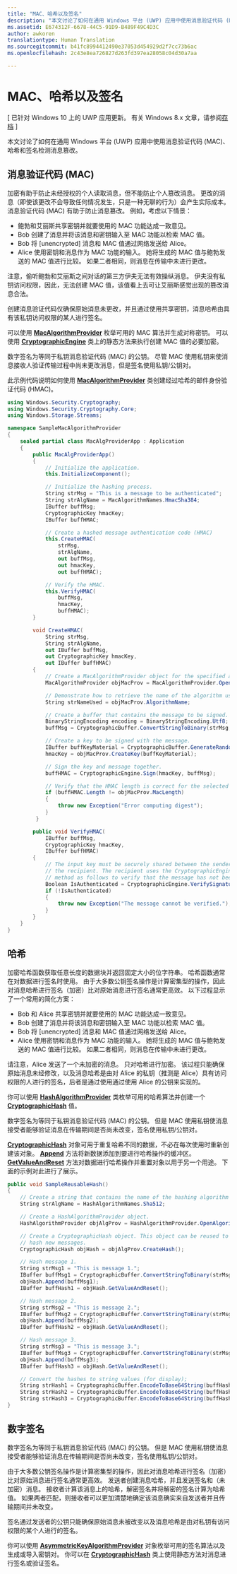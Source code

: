 ```yaml
---
title: "MAC、哈希以及签名"
description: "本文讨论了如何在通用 Windows 平台 (UWP) 应用中使用消息验证代码 (MAC)、哈希和签名检测消息篡改。"
ms.assetid: E674312F-6678-44C5-91D9-B489F49C4D3C
author: awkoren
translationtype: Human Translation
ms.sourcegitcommit: b41fc8994412490e37053d454929d2f7cc73b6ac
ms.openlocfilehash: 2c43e8ea726827d263fd397ea28058c04d30a7aa

---
```


# MAC、哈希以及签名


\[ 已针对 Windows 10 上的 UWP 应用更新。 有关 Windows 8.x 文章，请参阅[存档](http://go.microsoft.com/fwlink/p/?linkid=619132) \]


本文讨论了如何在通用 Windows 平台 (UWP) 应用中使用消息验证代码 (MAC)、哈希和签名检测消息篡改。

## 消息验证代码 (MAC)


加密有助于防止未经授权的个人读取消息，但不能防止个人篡改消息。 更改的消息（即使该更改不会导致任何情况发生，只是一种无聊的行为）会产生实际成本。 消息验证代码 (MAC) 有助于防止消息篡改。 例如，考虑以下情景：

-   鲍勃和艾丽斯共享密钥并就要使用的 MAC 功能达成一致意见。
-   Bob 创建了消息并将该消息和密钥输入至 MAC 功能以检索 MAC 值。
-   Bob 将 \[unencrypted\] 消息和 MAC 值通过网络发送给 Alice。
-   Alice 使用密钥和消息作为 MAC 功能的输入。 她将生成的 MAC 值与鲍勃发送的 MAC 值进行比较。 如果二者相同，则消息在传输中未进行更改。

注意，偷听鲍勃和艾丽斯之间对话的第三方伊夫无法有效操纵消息。 伊夫没有私钥访问权限，因此，无法创建 MAC 值，该值看上去可让艾丽斯感觉出现的篡改消息合法。

创建消息验证代码仅确保原始消息未更改，并且通过使用共享密钥，消息哈希由具有该私钥访问权限的某人进行签名。

可以使用 [**MacAlgorithmProvider**](https://msdn.microsoft.com/library/windows/apps/br241530) 枚举可用的 MAC 算法并生成对称密钥。 可以使用 [**CryptographicEngine**](https://msdn.microsoft.com/library/windows/apps/br241490) 类上的静态方法来执行创建 MAC 值的必要加密。

数字签名为等同于私钥消息验证代码 (MAC) 的公钥。 尽管 MAC 使用私钥来使消息接收人验证传输过程中尚未更改消息，但是签名使用私钥/公钥对。

此示例代码说明如何使用 [**MacAlgorithmProvider**](https://msdn.microsoft.com/library/windows/apps/br241530) 类创建经过哈希的邮件身份验证代码 (HMAC)。

```cs
using Windows.Security.Cryptography;
using Windows.Security.Cryptography.Core;
using Windows.Storage.Streams;

namespace SampleMacAlgorithmProvider
{
    sealed partial class MacAlgProviderApp : Application
    {
        public MacAlgProviderApp()
        {
            // Initialize the application.
            this.InitializeComponent();

            // Initialize the hashing process.
            String strMsg = "This is a message to be authenticated";
            String strAlgName = MacAlgorithmNames.HmacSha384;
            IBuffer buffMsg;
            CryptographicKey hmacKey;
            IBuffer buffHMAC;

            // Create a hashed message authentication code (HMAC)
            this.CreateHMAC(
                strMsg,
                strAlgName,
                out buffMsg,
                out hmacKey,
                out buffHMAC);

            // Verify the HMAC.
            this.VerifyHMAC(
                buffMsg,
                hmacKey,
                buffHMAC);
        }

        void CreateHMAC(
            String strMsg,
            String strAlgName,
            out IBuffer buffMsg,
            out CryptographicKey hmacKey,
            out IBuffer buffHMAC)
        {
            // Create a MacAlgorithmProvider object for the specified algorithm.
            MacAlgorithmProvider objMacProv = MacAlgorithmProvider.OpenAlgorithm(strAlgName);

            // Demonstrate how to retrieve the name of the algorithm used.
            String strNameUsed = objMacProv.AlgorithmName;

            // Create a buffer that contains the message to be signed.
            BinaryStringEncoding encoding = BinaryStringEncoding.Utf8;
            buffMsg = CryptographicBuffer.ConvertStringToBinary(strMsg, encoding);

            // Create a key to be signed with the message.
            IBuffer buffKeyMaterial = CryptographicBuffer.GenerateRandom(objMacProv.MacLength);
            hmacKey = objMacProv.CreateKey(buffKeyMaterial);

            // Sign the key and message together.
            buffHMAC = CryptographicEngine.Sign(hmacKey, buffMsg);

            // Verify that the HMAC length is correct for the selected algorithm
            if (buffHMAC.Length != objMacProv.MacLength)
            {
                throw new Exception("Error computing digest");
            }
         }

        public void VerifyHMAC(
            IBuffer buffMsg,
            CryptographicKey hmacKey,
            IBuffer buffHMAC)
        {
            // The input key must be securely shared between the sender of the HMAC and 
            // the recipient. The recipient uses the CryptographicEngine.VerifySignature() 
            // method as follows to verify that the message has not been altered in transit.
            Boolean IsAuthenticated = CryptographicEngine.VerifySignature(hmacKey, buffMsg, buffHMAC);
            if (!IsAuthenticated)
            {
                throw new Exception("The message cannot be verified.");
            }
        }
    }
}
```

## 哈希


加密哈希函数获取任意长度的数据块并返回固定大小的位字符串。 哈希函数通常在对数据进行签名时使用。 由于大多数公钥签名操作是计算密集型的操作，因此对消息哈希进行签名（加密）比对原始消息进行签名通常更高效。 以下过程显示了一个常用的简化方案：

-   Bob 和 Alice 共享密钥并就要使用的 MAC 功能达成一致意见。
-   Bob 创建了消息并将该消息和密钥输入至 MAC 功能以检索 MAC 值。
-   Bob 将 \[unencrypted\] 消息和 MAC 值通过网络发送给 Alice。
-   Alice 使用密钥和消息作为 MAC 功能的输入。 她将生成的 MAC 值与鲍勃发送的 MAC 值进行比较。 如果二者相同，则消息在传输中未进行更改。

请注意，Alice 发送了一个未加密的消息。 只对哈希进行加密。 该过程只能确保原始消息未经修改，以及消息哈希是由对 Alice 的私钥（推测是 Alice）具有访问权限的人进行的签名，后者是通过使用通过使用 Alice 的公钥来实现的。

你可以使用 [**HashAlgorithmProvider**](https://msdn.microsoft.com/library/windows/apps/br241511) 类枚举可用的哈希算法并创建一个 [**CryptographicHash**](https://msdn.microsoft.com/library/windows/apps/br241498) 值。

数字签名为等同于私钥消息验证代码 (MAC) 的公钥。 但是 MAC 使用私钥使消息接受者能够验证消息在传输期间是否尚未改变，签名使用私钥/公钥对。

[**CryptographicHash**](https://msdn.microsoft.com/library/windows/apps/br241498) 对象可用于重复哈希不同的数据，不必在每次使用时重新创建该对象。 [**Append**](https://msdn.microsoft.com/library/windows/apps/br241499) 方法将新数据添加到要进行哈希操作的缓冲区。 [**GetValueAndReset**](https://msdn.microsoft.com/library/windows/apps/hh701376) 方法对数据进行哈希操作并重置对象以用于另一个用途。 下面的示例对此进行了展示。

```cs
public void SampleReusableHash()
{
    // Create a string that contains the name of the hashing algorithm to use.
    String strAlgName = HashAlgorithmNames.Sha512;

    // Create a HashAlgorithmProvider object.
    HashAlgorithmProvider objAlgProv = HashAlgorithmProvider.OpenAlgorithm(strAlgName);

    // Create a CryptographicHash object. This object can be reused to continually
    // hash new messages.
    CryptographicHash objHash = objAlgProv.CreateHash();

    // Hash message 1.
    String strMsg1 = "This is message 1.";
    IBuffer buffMsg1 = CryptographicBuffer.ConvertStringToBinary(strMsg1, BinaryStringEncoding.Utf16BE);
    objHash.Append(buffMsg1);
    IBuffer buffHash1 = objHash.GetValueAndReset();

    // Hash message 2.
    String strMsg2 = "This is message 2.";
    IBuffer buffMsg2 = CryptographicBuffer.ConvertStringToBinary(strMsg2, BinaryStringEncoding.Utf16BE);
    objHash.Append(buffMsg2);
    IBuffer buffHash2 = objHash.GetValueAndReset();

    // Hash message 3.
    String strMsg3 = "This is message 3.";
    IBuffer buffMsg3 = CryptographicBuffer.ConvertStringToBinary(strMsg3, BinaryStringEncoding.Utf16BE);
    objHash.Append(buffMsg3);
    IBuffer buffHash3 = objHash.GetValueAndReset();

    // Convert the hashes to string values (for display);
    String strHash1 = CryptographicBuffer.EncodeToBase64String(buffHash1);
    String strHash2 = CryptographicBuffer.EncodeToBase64String(buffHash2);
    String strHash3 = CryptographicBuffer.EncodeToBase64String(buffHash3);
}

```

## 数字签名


数字签名为等同于私钥消息验证代码 (MAC) 的公钥。 但是 MAC 使用私钥使消息接受者能够验证消息在传输期间是否尚未改变，签名使用私钥/公钥对。

由于大多数公钥签名操作是计算密集型的操作，因此对消息哈希进行签名（加密）比对原始消息进行签名通常更高效。 发送者创建消息哈希，并且发送签名和（未加密）消息。 接收者计算该消息上的哈希，解密签名并将解密的签名计算为哈希值。 如果两者匹配，则接收者可以更加清楚地确定该消息确实来自发送者并且传输期间并未改变。

签名通过发送者的公钥只能确保原始消息未被改变以及消息哈希是由对私钥有访问权限的某个人进行的签名。

你可以使用 [**AsymmetricKeyAlgorithmProvider**](https://msdn.microsoft.com/library/windows/apps/br241478) 对象枚举可用的签名算法以及生成或导入密钥对。 你可以在 [**CryptographicHash**](https://msdn.microsoft.com/library/windows/apps/br241498) 类上使用静态方法对消息进行签名或验证签名。


<!--HONumber=Aug16_HO3-->


